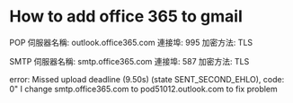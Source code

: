 # How to add office 365 to gmail

POP
伺服器名稱: outlook.office365.com
連接埠: 995
加密方法: TLS

SMTP
伺服器名稱: smtp.office365.com
連接埠: 587
加密方法: TLS

error: Missed upload deadline (9.50s) (state SENT_SECOND_EHLO), code: 0"
I change smtp.office365.com to pod51012.outlook.com to fix problem

